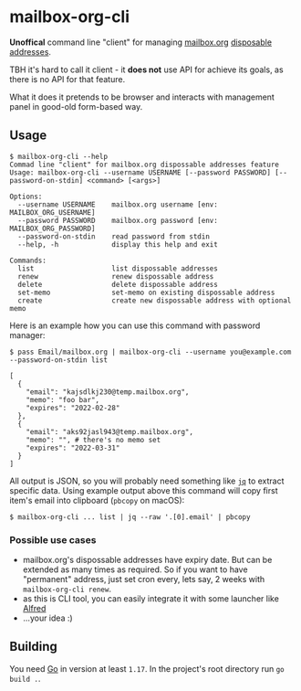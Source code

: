 # mailbox-org-cli

**Unoffical** command line "client" for managing [mailbox.org](https://mailbox.org) [disposable addresses](https://mailbox.org/en/post/more-privacy-with-anonymous-disposable-e-mail-addresses).

TBH it's hard to call it client - it **does not** use API for achieve its goals, as there is no API for that feature.

What it does it pretends to be browser and interacts with management panel in good-old form-based way.

## Usage

```shell
$ mailbox-org-cli --help
Commad line "client" for mailbox.org dispossable addresses feature
Usage: mailbox-org-cli --username USERNAME [--password PASSWORD] [--password-on-stdin] <command> [<args>]

Options:
  --username USERNAME    mailbox.org username [env: MAILBOX_ORG_USERNAME]
  --password PASSWORD    mailbox.org password [env: MAILBOX_ORG_PASSWORD]
  --password-on-stdin    read password from stdin
  --help, -h             display this help and exit

Commands:
  list                   list dispossable addresses
  renew                  renew dispossable address
  delete                 delete dispossable address
  set-memo               set-memo on existing dispossable address
  create                 create new dispossable address with optional memo
```

Here is an example how you can use this command with password manager:

```shell
$ pass Email/mailbox.org | mailbox-org-cli --username you@example.com --password-on-stdin list

[
  {
    "email": "kajsdlkj230@temp.mailbox.org",
    "memo": "foo bar",
    "expires": "2022-02-28"
  },
  {
    "email": "aks92jasl943@temp.mailbox.org",
    "memo": "", # there's no memo set
    "expires": "2022-03-31"
  }
]
```

All output is JSON, so you will probably need something like [`jq`](https://github.com/stedolan/jq) to extract specific data. Using example output above this command will copy first item's email into clipboard (`pbcopy` on macOS):

```shell
$ mailbox-org-cli ... list | jq --raw '.[0].email' | pbcopy
```

### Possible use cases

* mailbox.org's dispossable addresses have expiry date. But can be extended as many times as required. So if you want to have "permanent" address, just set cron every, lets say, 2 weeks with `mailbox-org-cli renew`.
* as this is CLI tool, you can easily integrate it with some launcher like [Alfred](https://www.alfredapp.com/)
* ...your idea :)

## Building

You need [Go](https://go.dev/) in version at least `1.17`. In the project's root directory run `go build .`.
